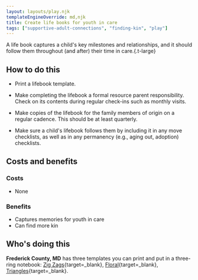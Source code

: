 ```yaml
---
layout: layouts/play.njk
templateEngineOverride: md,njk
title: Create life books for youth in care
tags: ["supportive-adult-connections", "finding-kin", "play"]
---
```


A life book captures a child's key milestones and relationships, and it should follow them throughout (and after) their time in care.{.t-large}

## How to do this

* Print a lifebook template.

* Make completing the lifebook a formal resource parent responsibility. Check on its contents during regular check-ins such as monthly visits.

* Make copies of the lifebook for the family members of origin on a regular cadence. This should be at least quarterly.

* Make sure a child's lifebook follows them by including it in any move checklists, as well as in any permanency (e.g., aging out, adoption) checklists.

## Costs and benefits


### Costs

- None

### Benefits

- Captures memories for youth in care
- Can find more kin

## Who's doing this

**Frederick County, MD** has three templates you can print and put in a three-ring notebook: [Zig Zags](/static/assets/Lifebook-circles-zigzags.pdf){target=_blank}, [Floral](/static/assets/Lifebook-floral-water-color.pdf){target=_blank}, [Triangles](/static/assets/Lifebook-triangles.pdf){target=_blank}.